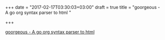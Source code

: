 +++
date = "2017-02-17T03:30:03+03:00"
draft = true
title = "goorgeous - A go org syntax parser to html "

+++

<p><a href="https://t.co/iquSk633uF">goorgeous - A go org syntax parser to html </a></p>
